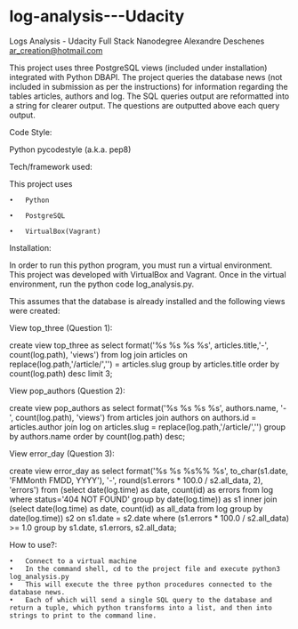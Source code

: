 # log-analysis---Udacity
Logs Analysis - Udacity Full Stack Nanodegree
Alexandre Deschenes ar_creation@hotmail.com


This project uses three PostgreSQL views (included under installation) integrated with Python DBAPI. The project queries the database news (not included in submission as per the instructions) for information regarding the tables articles, authors and log. The SQL queries output are reformatted into a string for clearer output. The questions are outputted above each query output.


Code Style:

Python pycodestyle (a.k.a. pep8)



Tech/framework used:

This project uses

	•	Python
	
	•	PostgreSQL
	
	•	VirtualBox(Vagrant)



Installation:

In order to run this python program, you must run a virtual environment. This project was developed with VirtualBox and Vagrant. Once in the virtual environment, run the python code log_analysis.py. 

This assumes that the database is already installed and the following views were created:

View top_three (Question 1):

create view top_three as 
select format('%s %s %s %s', articles.title,'-', count(log.path), 'views') 
from log 
join articles 
on replace(log.path,'/article/','') = articles.slug 
group by articles.title 
order by count(log.path) desc 
limit 3;

View pop_authors (Question 2):

create view pop_authors as 
select format('%s %s %s %s', authors.name, '-', count(log.path), 'views') 
from articles 
join authors 
on authors.id = articles.author 
join log 
on articles.slug = replace(log.path,'/article/','') 
group by authors.name 
order by count(log.path) desc;

View error_day (Question 3):

create view error_day as 
select format('%s %s %s%% %s', to_char(s1.date, 'FMMonth FMDD, YYYY'), '-', round(s1.errors * 100.0 / s2.all_data, 2), 'errors')
from (select date(log.time) as date, count(id) as errors
	from log
	where status='404 NOT FOUND'
	group by date(log.time)) as s1
inner join (select date(log.time) as date, count(id) as all_data 
	from log 
	group by date(log.time)) s2
on s1.date = s2.date
where (s1.errors * 100.0 / s2.all_data) >= 1.0
group by s1.date, s1.errors, s2.all_data;



How to use?:

	•	Connect to a virtual machine
	•	In the command shell, cd to the project file and execute python3 log_analysis.py
	•	This will execute the three python procedures connected to the database news.
	•	Each of which will send a single SQL query to the database and return a tuple, which python transforms into a list, and then into strings to print to the command line.

